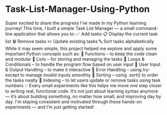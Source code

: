 # Task-List-Manager-Using-Python
Super excited to share the progress I’ve made in my Python learning journey! This time, I built a simple Task List Manager — a small command-line application that allows you to:
✅ Add tasks
📋 Display the current task list
🗑️ Remove tasks
✏️ Update existing tasks
🔤 Sort tasks alphabetically
While it may seem simple, this project helped me explore and apply some important Python concepts such as:
🔹 Functions – to keep the code clean and modular
🔹 Lists – for storing and managing the tasks
🔹 Loops & Conditionals – to handle the program flow based on user input
🔹 User Input & Output Handling – to make it interactive
🔹 Error Handling – using try-except to manage invalid inputs smoothly
🔹 Sorting – using .sort() to order the tasks neatly
🔹 Indexing – to let users update or remove tasks using task numbers
💡 Every small experiments like this helps me move one step closer to writing real, functional code. It’s not just about learning syntax anymore — it’s about building something, no matter how small, and improving day by day.
I'm staying consistent and motivated through these hands-on experiments — and I’m just getting started!
